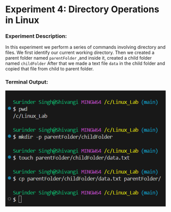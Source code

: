 # Experiment 4: Directory Operations in Linux

### Experiment Description:

In this experiment we perform a series of commands involving directory and files.
We first identify our current working directory.
Then we created a parent folder named `parentFolder` ,and inside it, created a child folder named `childFolder`
After that we made a text file `data` in the child folder and copied that file from child to parent folder. 
 
 ### Terminal Output:

![alt text](<Screenshot 2025-08-17 150354.png>)

